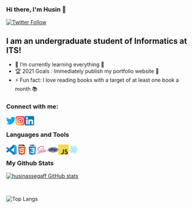 ### Hi there, I'm Husin 👋

[![Twitter Follow](https://img.shields.io/twitter/follow/husinassegafff?color=1DA1F2&logo=twitter&style=for-the-badge)](https://twitter.com/intent/follow?original_referer=https%3A%2F%2Fgithub.com%2Fhusinassegafff&screen_name=husinassegafff)

## I am an undergraduate student of Informatics at ITS!

- 🌱 I’m currently learning everything 🤩
- 🏆 2021 Goals : Immediately publish my portfolio website 💖
- ⚡ Fun fact: I love reading books with a target of at least one book a month 📚

### Connect with me:

[<img align="left" alt="husinassegafff | Twitter" width="25px" src="img/twitter.png" />][twitter]
[<img align="left" alt="husinassegaff | Instagram" width="25px" src="img/instagram.png" />][instagram]
[<img align="left" style = "color:#FFFFFF;" alt="Husin Muhammad Assegaff | Linkedin" width="25px" src="img/linkedin.png" />][linkedin]

<br />

### Languages and Tools

<img align="left" alt="Visual Studio Code" width="28px" src="https://raw.githubusercontent.com/github/explore/80688e429a7d4ef2fca1e82350fe8e3517d3494d/topics/visual-studio-code/visual-studio-code.png" />
<img align="left" alt="HTML5" width="28px" src="https://raw.githubusercontent.com/github/explore/80688e429a7d4ef2fca1e82350fe8e3517d3494d/topics/html/html.png" />
<img align="left" alt="CSS3" width="28px" src="https://raw.githubusercontent.com/github/explore/80688e429a7d4ef2fca1e82350fe8e3517d3494d/topics/css/css.png" />
<img align="left" alt="Sass" width="28px" src="https://raw.githubusercontent.com/github/explore/80688e429a7d4ef2fca1e82350fe8e3517d3494d/topics/sass/sass.png" />
<img align="left" alt="PHP" width="28px" src="https://raw.githubusercontent.com/github/explore/80688e429a7d4ef2fca1e82350fe8e3517d3494d/topics/php/php.png" />
<img align="left" alt="JavaScript" width="28px" src="https://raw.githubusercontent.com/github/explore/80688e429a7d4ef2fca1e82350fe8e3517d3494d/topics/javascript/javascript.png" />
<img align="left" alt="React" width="28px" src="https://raw.githubusercontent.com/github/explore/80688e429a7d4ef2fca1e82350fe8e3517d3494d/topics/react/react.png" />

<br />

### My Github Stats

[![husinassegaff GitHub stats](https://github-readme-stats.vercel.app/api?username=husinassegaff&count_private=true)
](https://github.com/husinassegaff/github-readme-stats)

<br />

![Top Langs](https://github-readme-stats.vercel.app/api/top-langs/?username=husinassegaff&count_private=true)

[twitter]: https://twitter.com/husinassegafff
[linkedin]: https://www.linkedin.com/in/husin-muhammad-assegaff-1b1843195/
[instagram]: https://www.instagram.com/husinassegaff/

<!--
**husinassegaff/husinassegaff** is a ✨ _special_ ✨ repository because its `README.md` (this file) appears on your GitHub profile.

Here are some ideas to get you started:

- 🔭 I’m currently working on ...
- 🌱 I’m currently learning ...
- 👯 I’m looking to collaborate on ...
- 🤔 I’m looking for help with ...
- 💬 Ask me about ...
- 📫 How to reach me: ...
- 😄 Pronouns: ...
- ⚡ Fun fact: ...
-->
